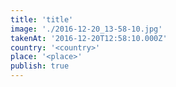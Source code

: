 ```yaml
---
title: 'title'
image: './2016-12-20_13-58-10.jpg'
takenAt: '2016-12-20T12:58:10.000Z'
country: '<country>'
place: '<place>'
publish: true
---
```

